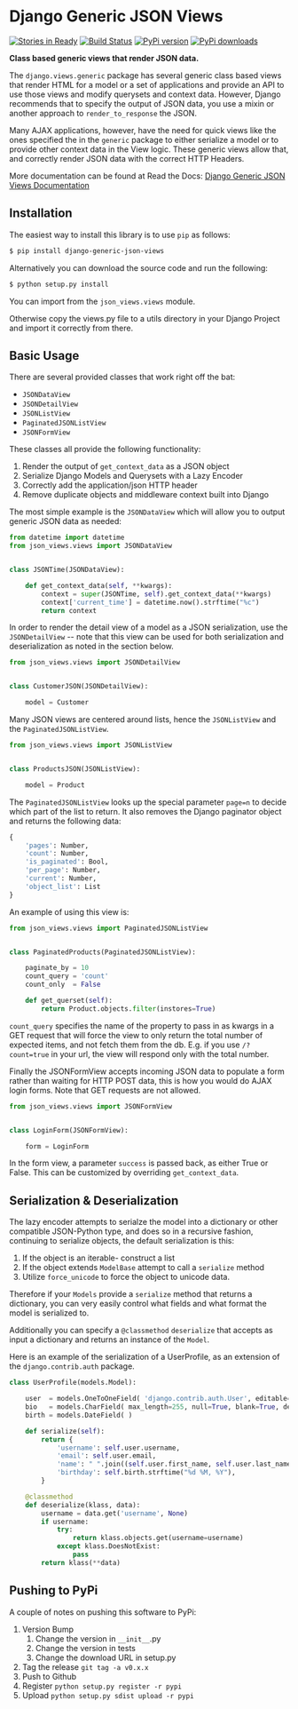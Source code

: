 # Django Generic JSON Views

[![Stories in Ready](https://badge.waffle.io/bbengfort/django-generic-json-views.png?label=ready&title=Ready)](https://waffle.io/bbengfort/django-generic-json-views)
 [![Build Status](https://travis-ci.org/bbengfort/django-generic-json-views.svg)](https://travis-ci.org/bbengfort/django-generic-json-views) [![PyPi version](https://pypip.in/v/django-generic-json-views/badge.png)](https://crate.io/packages/django-generic-json-views/)
[![PyPi downloads](https://pypip.in/d/django-generic-json-views/badge.png)](https://crate.io/packages/django-generic-json-views/)

**Class based generic views that render JSON data.**

The `django.views.generic` package has several generic class based views
that render HTML for a model or a set of applications and provide an API
to use those views and modify querysets and context data. However, Django
recommends that to specify the output of JSON data, you use a mixin or
another approach to `render_to_response` the JSON.

Many AJAX applications, however, have the need for quick views like the
ones specified the in the `generic` package to either serialize a model
or to provide other context data in the View logic. These generic views
allow that, and correctly render JSON data with the correct HTTP Headers.

More documentation can be found at Read the Docs: [Django Generic JSON Views Documentation](http://django-generic-json-views.readthedocs.org/en/latest/)

## Installation

The easiest way to install this library is to use `pip` as follows:

```bash
$ pip install django-generic-json-views
```

Alternatively you can download the source code and run the following:

```bash
$ python setup.py install
```

You can import from the `json_views.views` module.

Otherwise copy the views.py file to a utils directory in your Django Project and import it correctly from there.

## Basic Usage

There are several provided classes that work right off the bat:

* `JSONDataView`
* `JSONDetailView`
* `JSONListView`
* `PaginatedJSONListView`
* `JSONFormView`

These classes all provide the following functionality:

1. Render the output of `get_context_data` as a JSON object
2. Serialize Django Models and Querysets with a Lazy Encoder
3. Correctly add the application/json HTTP header
4. Remove duplicate objects and middleware context built into Django

The most simple example is the `JSONDataView` which will allow you to output generic JSON data as needed:

```python
from datetime import datetime
from json_views.views import JSONDataView


class JSONTime(JSONDataView):

    def get_context_data(self, **kwargs):
        context = super(JSONTime, self).get_context_data(**kwargs)
        context['current_time'] = datetime.now().strftime("%c")
        return context
```

In order to render the detail view of a model as a JSON serialization,
use the `JSONDetailView` -- note that this view can be used for both
serialization and deserialization as noted in the section below.

```python
from json_views.views import JSONDetailView


class CustomerJSON(JSONDetailView):

    model = Customer
```

Many JSON views are centered around lists, hence the `JSONListView` and
the `PaginatedJSONListView`.

```python
from json_views.views import JSONListView


class ProductsJSON(JSONListView):

    model = Product
```

The `PaginatedJSONListView` looks up the special parameter `page=n` to
decide which part of the list to return. It also removes the Django paginator
object and returns the following data:

```python
{
    'pages': Number,
    'count': Number,
    'is_paginated': Bool,
    'per_page': Number,
    'current': Number,
    'object_list': List
}
```

An example of using this view is:

```python
from json_views.views import PaginatedJSONListView


class PaginatedProducts(PaginatedJSONListView):

    paginate_by = 10
    count_query = 'count'
    count_only  = False

    def get_querset(self):
        return Product.objects.filter(instores=True)
```

`count_query` specifies the name of the property to pass in as kwargs in
a GET request that will force the view to only return the total number
of expected items, and not fetch them from the db. E.g. if you use
`/?count=true` in your url, the view will respond only with the total number.

Finally the JSONFormView accepts incoming JSON data to populate a form
rather than waiting for HTTP POST data, this is how you would do AJAX login
forms. Note that GET requests are not allowed.

```python
from json_views.views import JSONFormView


class LoginForm(JSONFormView):

    form = LoginForm
```

In the form view, a parameter `success` is passed back, as either True or
False. This can be customized by overriding `get_context_data`.

## Serialization & Deserialization

The lazy encoder attempts to serialze the model into a dictionary or other
compatible JSON-Python type, and does so in a recursive fashion,
continuing to serialize objects, the default serialization is this:

1. If the object is an iterable- construct a list
2. If the object extends `ModelBase` attempt to call a `serialize` method
3. Utilize `force_unicode` to force the object to unicode data.

Therefore if your `Models` provide a `serialize` method that returns a
dictionary, you can very easily control what fields and what format the
model is serialized to.

Additionally you can specify a `@classmethod` `deserialize` that accepts
as input a dictionary and returns an instance of the `Model`.

Here is an example of the serialization of a UserProfile, as an extension
of the `django.contrib.auth` package.

```python
class UserProfile(models.Model):

    user  = models.OneToOneField( 'django.contrib.auth.User', editable=False, related_name='profile' )
    bio   = models.CharField( max_length=255, null=True, blank=True, default=None )
    birth = models.DateField( )

    def serialize(self):
        return {
            'username': self.user.username,
            'email': self.user.email,
            'name': " ".join((self.user.first_name, self.user.last_name)),
            'birthday': self.birth.strftime("%d %M, %Y"),
        }

    @classmethod
    def deserialize(klass, data):
        username = data.get('username', None)
        if username:
            try:
                return klass.objects.get(username=username)
            except klass.DoesNotExist:
                pass
        return klass(**data)
```

## Pushing to PyPi

A couple of notes on pushing this software to PyPi:

1. Version Bump    
    1. Change the version in `__init__`.py
    2. Change the version in tests
    3. Change the download URL in setup.py 
2. Tag the release `git tag -a v0.x.x`
3. Push to Github
4. Register `python setup.py register -r pypi`
5. Upload `python setup.py sdist upload -r pypi`  
